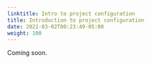 ```yaml
---
linktitle: Intro to project configuration
title: Introduction to project configuration
date: 2021-03-02T00:23:49-05:00
weight: 100
---
```


Coming soon.
